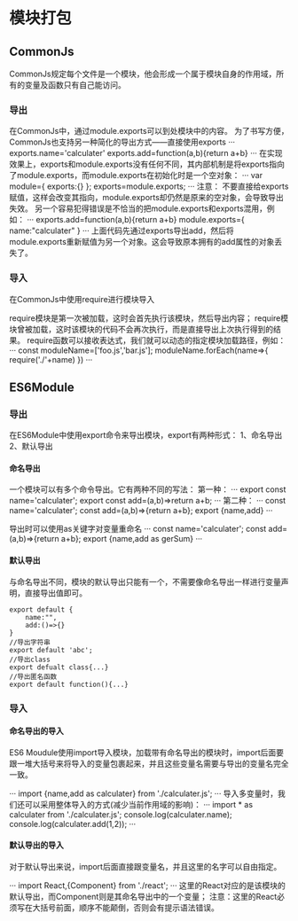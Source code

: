 # 模块打包

## CommonJs
CommonJs规定每个文件是一个模块，他会形成一个属于模块自身的作用域，所有的变量及函数只有自己能访问。

### 导出
在CommonJs中，通过module.exports可以到处模块中的内容。
为了书写方便，CommonJs也支持另一种简化的导出方式——直接使用exports
···
  exports.name='calculater'
  exports.add=function(a,b){return a+b}
···
在实现效果上，exports和module.exports没有任何不同，其内部机制是将exports指向了module.exports，而module.exports在初始化时是一个空对象：
···
var module={
    exports:{}
};
exports=module.exports;
···
注意：
不要直接给exports赋值，这样会改变其指向，module.exports却仍然是原来的空对象，会导致导出失效。
另一个容易犯得错误是不恰当的把module.exports和exports混用，例如：
···
 exports.add=function(a,b){return a+b}
 module.exports={
     name:"calculater"
 }
···
上面代码先通过exports导出add，然后将module.exports重新赋值为另一个对象。这会导致原本拥有的add属性的对象丢失了。
### 导入
在CommonJs中使用require进行模块导入

require模块是第一次被加载，这时会首先执行该模块，然后导出内容；
require模块曾被加载，这时该模块的代码不会再次执行，而是直接导出上次执行得到的结果。
require函数可以接收表达式，我们就可以动态的指定模块加载路径，例如：
···
    const moduleName=['foo.js','bar.js'];
    moduleName.forEach(name=>{
        require('./'+name)
    })
···

## ES6Module

### 导出
在ES6Module中使用export命令来导出模块，export有两种形式：
1、命名导出
2、默认导出

#### 命名导出
一个模块可以有多个命令导出。它有两种不同的写法：
第一种：
···
 export const name='calculater';
 export const add=(a,b)=>return a+b;
···
第二种：
···
const name='calculater';
const add=(a,b)=>{return a+b};
export {name,add}
···

导出时可以使用as关键字对变量重命名
···
const name='calculater';
const add=(a,b)=>{return a+b};
export {name,add as gerSum}
···
#### 默认导出
与命名导出不同，模块的默认导出只能有一个，不需要像命名导出一样进行变量声明，直接导出值即可。
```
export default {
    name:"",
    add:()=>{}
}
//导出字符串
export default 'abc';
//导出class
export defualt class{...}
//导出匿名函数
export default function(){...}
```

### 导入

#### 命名导出的导入
ES6 Moudule使用import导入模块，加载带有命名导出的模块时，import后面要跟一堆大括号来将导入的变量包裹起来，并且这些变量名需要与导出的变量名完全一致。

···
import {name,add as calculater} from './calculater.js';
···
导入多变量时，我们还可以采用整体导入的方式(减少当前作用域的影响)：
···
import * as calculater from './calculater.js';
console.log(calculater.name);
console.log(calculater.add(1,2));
···
#### 默认导出的导入
对于默认导出来说，import后面直接跟变量名，并且这里的名字可以自由指定。

···
import React,{Component} from './react';
···
这里的React对应的是该模块的默认导出，而Component则是其命名导出中的一个变量；
注意：这里的React必须写在大括号前面，顺序不能颠倒，否则会有提示语法错误。




